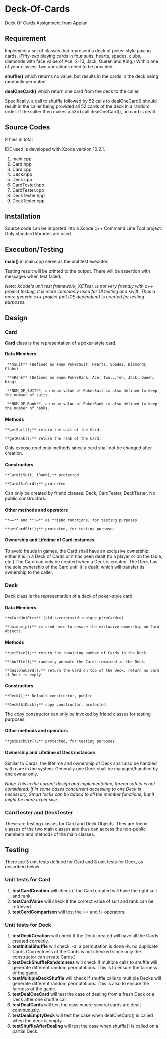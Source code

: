 # Deck-Of-Cards
Deck Of Cards Assignment from Appian

## Requirement
 Implement a set of classes that represent a deck of poker-style paying cards.
 (Fifty-two playing cards in four suits: hearts, spades, clubs, diamonds with
 face value of Ace, 2-10, Jack, Queen and King.) Within one of your classes, two operations need to be provided:

 **shuffle()** which returns no value, but results in the cards in the deck being randomly permuted.

 **dealOneCard()** which return one card from the deck to the caller.

 Specifically, a call to shuffle followed by 52 calls to dealOneCard() should result in the caller being provided all 52 cards of the deck in a random order. If the caller then makes a 53rd call dealOneCard(), no card is dealt.

## Source Codes
 9 files in total

 IDE used is developed with Xcode version 10.2.1.

 1. main.cpp
 2. Card.hpp
 3. Card.cpp
 4. Deck.hpp
 5. Deck.cpp
 6. CardTester.hpp
 7. CardTester.cpp
 8. DeckTester.hpp
 9. DeckTester.cpp

## Installation
 Source code can be imported into a Xcode c++ Command Line Tool project.
 Only standard libraries are used.

## Execution/Testing
 **main()** in main.cpp serve as the unit test executor.

 Testing result will be printed to the output. There will be assertion with messages when test failed.

 _Note: Xcode's unit test framework, XCTest, is not very friendly with c++ project testing. It is more commonly used for UI testing and swift. Thus a more generic c++ project (not IDE dependent) is created for testing purposes._

## Design

### Card
 **Card** class is the representation of a poker-style card.
#### Data Members
     **mSuit** (Defined as enum PokerSuit: Hearts, Spades, Diamonds, Clubs)

     **mRank** (Defined as enum PokerRank: Ace, Two...Ten, Jack, Queen, King)

     **NUM_OF_SUIT**, an enum value of PokerSuit is also defined to keep the number of suits.

     **NUM_OF_Rank**, an enum value of PokerRank is also defined to keep the number of ranks.
#### Methods
    **getSuit();** return the suit of the Card.

    **getRank();** return the rank of the Card.

 Only expose read only methods since a card shall not be changed after creation.
#### Constructors
    **Card(iSuit, iRank);** protected

    **Card(&iCard);** protected

 Can only be created by friend classes: Deck, CardTester, DeckTester. No public constructors.
#### Other methods and operators
    **==** and **!=** as friend functions, for testing purposes

    **getCardStr();** protected, for testing purposes
#### Ownership and Lifetime of Card instances
 To avoid frauds in games, the Card shall have an exclusive ownership: either it is in a Deck of Cards or it has been dealt (to a player or on the table, etc.) The Card can only be created when a Deck is created. The Deck has the sole ownership of the Card until it is dealt, which will transfer its ownership to the caller.

### Deck
 Deck class is the representation of a deck of poker-style card.
#### Data Members
    **mCardUniPtrs** (std::vector<std::unique_ptr<Card>>)

    **unique_ptr** is used here to ensure the exclusive ownership on Card objects.
#### Methods
    **getSize();** return the remaining number of Cards in the Deck.

    **shuffle();** randomly permute the Cards remained in the Deck.

    **dealOneCard();** return the Card on top of the Deck, return no Card if Deck is empty.

#### Constructors
    **Deck();** Default constructor, public

    **Deck(&iDeck);** copy constructor, protected

 The copy constructor can only be invoked by friend classes for testing purposes.

#### Other methods and operators
    **getDeckStr();** protected, for testing purposes

#### Ownership and Lifetime of Deck instances
 Similar to Cards, the lifetime and ownership of Deck shall also be handled with care in the system. Generally one Deck shall be managed/handled by one owner only.

 _Note: This in the current design and implementation, thread safety is not considered. If in some cases concurrent accessing to one Deck is necessary, Smart locks can be added to all the member functions, but it might be more expensive._

### CardTester and DeckTester
 These are testing classes for Card and Deck Objects. They are friend classes of the two main classes and thus can access the non-public members and methods of the main classes.

## Testing
 There are 3 unit tests defined for Card and 8 unit tests for Deck, as described below:

### Unit tests for Card
 1. **testCardCreation** will check if the Card created will have the right suit and rank.
 2. **testCardValue** will check if the correct value of suit and rank can be retrieved.
 3. **testCardComparison** will test the == and != operators.

### Unit tests for Deck
 1. **testDeckCreation** will check if the Deck created will have all the Cards created correctly.
 2. **testInitialShuffle** will check:
    -a. a permutation is done
    -b. no duplicate Cards
 (Correctness of the Cards is not checked since only the constructor can create Cards.)
 3. **testDeckShuffleRandomness** will check if multiple calls to shuffle will generate different random permutations. This is to ensure the fairness of the game.
 4. **testMultipleDeckShuffle** will check if shuffle calls to multiple Decks will generate different random permutations. This is also to ensure the fairness of the game.
 5. **testDealOneCard** will test the case of dealing from a fresh Deck or a Deck after one shuffle call.
 6. **testDealCards** will test the case where several cards are dealt continuously.
 7. **testDealEmptyDeck** will test the case when dealOneCard() is called when the deck is empty.
 8. **testShuffleAfterDealing** will test the case when shuffle() is called on a partial Deck.
